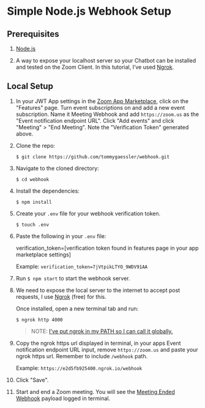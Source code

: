 # Simple Node.js Webhook Setup

## Prerequisites

1. [Node.js](https://nodejs.org)

1. A way to expose your localhost server so your Chatbot can be installed and tested on the Zoom Client. In this tutorial, I’ve used [Ngrok](https://ngrok.com).

## Local Setup

1. In your JWT App settings in the [Zoom App Marketplace](https://marketplace.zoom.us/), click on the "Features" page. Turn event subscriptions on and add a new event subscription. Name it Meeting Webhook and add `https://zoom.us` as the "Event notification endpoint URL". Click "Add events" and click "Meeting" > "End Meeting". Note the "Verification Token" generated above.

1. Clone the repo:

   `$ git clone https://github.com/tommygaessler/webhook.git`

1. Navigate to the cloned directory:

   `$ cd webhook`

1. Install the dependencies:

   `$ npm install`

1. Create your `.env` file for your webhook verification token.

   `$ touch .env`

1. Paste the following in your `.env` file:

   verification_token=[verification token found in features page in your app marketplace settings]

   Example: `verification_token=7jVtpikLTYO_9WDV91AA`

1. Run `$ npm start` to start the webhook server.

1. We need to expose the local server to the internet to accept post requests, I use [Ngrok](https://ngrok.com) (free) for this.

   Once installed, open a new terminal tab and run:

   `$ ngrok http 4000`

   > NOTE: [I've put ngrok in my PATH so I can call it globally.](https://stackoverflow.com/a/36759493/6592510)

1. Copy the ngrok https url displayed in terminal, in your apps Event notification endpoint URL input, remove `https://zoom.us` and paste your ngrok https url. Remember to include `/webhook` path.

   Example: `https://e2d5fb925400.ngrok.io/webhook`

1. Click "Save".

1. Start and end a Zoom meeting. You will see the [Meeting Ended Webhook](https://marketplace.zoom.us/docs/api-reference/webhook-reference/meeting-events/meeting-ending) payload logged in terminal.
